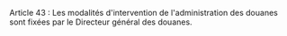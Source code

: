 Article 43 : Les modalités d'intervention de l'administration des
douanes sont fixées par le Directeur général des douanes.